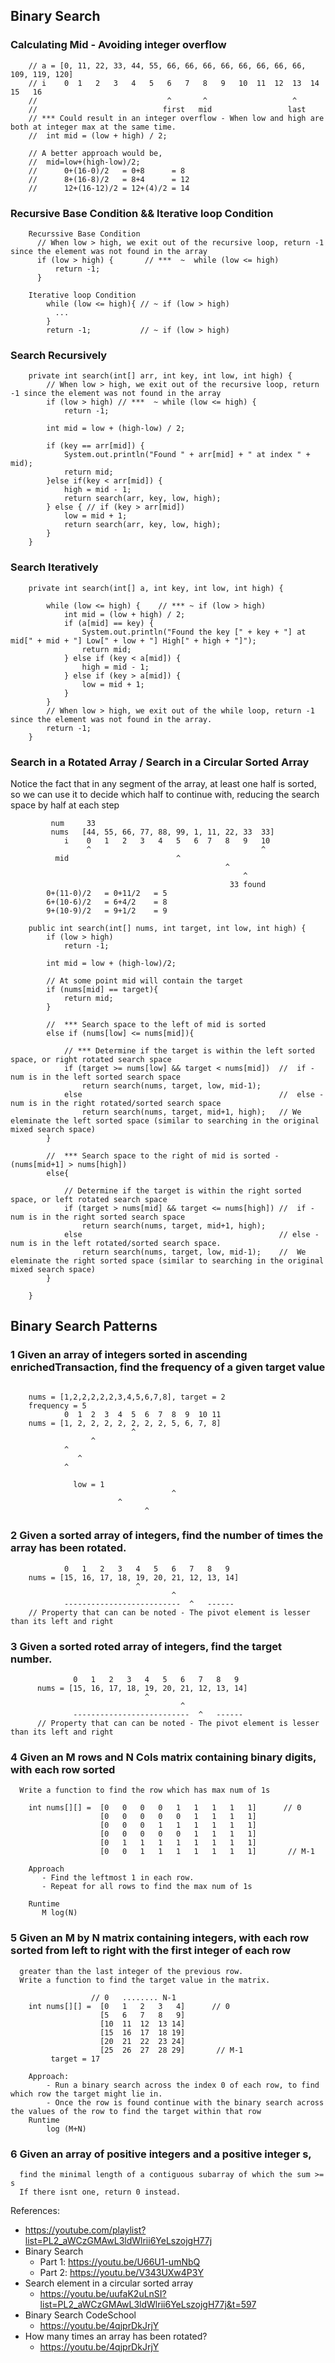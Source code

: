 ## Binary Search

### Calculating Mid - Avoiding integer overflow
```
    // a = [0, 11, 22, 33, 44, 55, 66, 66, 66, 66, 66, 66, 66, 66, 109, 119, 120]
    // i    0  1   2   3   4   5   6   7   8   9   10  11  12  13  14   15   16
    //                             ^       ^                   ^
    //                            first   mid                 last
    // *** Could result in an integer overflow - When low and high are both at integer max at the same time.
    //  int mid = (low + high) / 2;

    // A better approach would be,
    //  mid=low+(high-low)/2;
    //      0+(16-0)/2   = 0+8      = 8
    //      8+(16-8)/2   = 8+4      = 12
    //      12+(16-12)/2 = 12+(4)/2 = 14
```
### Recursive Base Condition && Iterative loop Condition
```
    Recurssive Base Condition
      // When low > high, we exit out of the recursive loop, return -1 since the element was not found in the array
      if (low > high) {       // ***  ~  while (low <= high) 
          return -1;
      }

    Iterative loop Condition  
        while (low <= high){ // ~ if (low > high)
          ...
        } 
        return -1;           // ~ if (low > high)
```

### Search Recursively
```
    private int search(int[] arr, int key, int low, int high) {
        // When low > high, we exit out of the recursive loop, return -1 since the element was not found in the array
        if (low > high) // ***  ~ while (low <= high) { 
            return -1;

        int mid = low + (high-low) / 2;

        if (key == arr[mid]) {
            System.out.println("Found " + arr[mid] + " at index " + mid);
            return mid;
        }else if(key < arr[mid]) {
            high = mid - 1;
            return search(arr, key, low, high);
        } else { // if (key > arr[mid])
            low = mid + 1;
            return search(arr, key, low, high);
        }
    }
```

### Search Iteratively
```
    private int search(int[] a, int key, int low, int high) {

        while (low <= high) {    // *** ~ if (low > high)
            int mid = (low + high) / 2;
            if (a[mid] == key) {
                System.out.println("Found the key [" + key + "] at mid[" + mid + "] Low[" + low + "] High[" + high + "]");
                return mid;
            } else if (key < a[mid]) {
                high = mid - 1;
            } else if (key > a[mid]) {
                low = mid + 1;
            }
        }
        // When low > high, we exit out of the while loop, return -1 since the element was not found in the array.
        return -1;
    }
```

### Search in a Rotated Array / Search in a Circular Sorted Array
Notice the fact that in any segment of the array, at least one half is sorted, so we can use it to decide 
which half to continue with, reducing the search space by half at each step
```
         num     33
         nums   [44, 55, 66, 77, 88, 99, 1, 11, 22, 33  33]
            i    0   1   2   3   4   5   6  7   8   9   10
                 ^                                      ^
          mid                        ^
                                                ^
                                                    ^ 
                                                 33 found
        0+(11-0)/2   = 0+11/2   = 5
        6+(10-6)/2   = 6+4/2    = 8
        9+(10-9)/2   = 9+1/2    = 9
```
```
    public int search(int[] nums, int target, int low, int high) {
        if (low > high)
            return -1;

        int mid = low + (high-low)/2;

        // At some point mid will contain the target
        if (nums[mid] == target){                           
            return mid;
        }
                
        //  *** Search space to the left of mid is sorted
        else if (nums[low] <= nums[mid]){                   
        
            // *** Determine if the target is within the left sorted space, or right rotated search space
            if (target >= nums[low] && target < nums[mid])  //  if - num is in the left sorted search space
                return search(nums, target, low, mid-1);    
            else                                            //  else - num is in the right rotated/sorted search space
                return search(nums, target, mid+1, high);   // We eleminate the left sorted space (similar to searching in the original mixed search space)
        }        
        
        //  *** Search space to the right of mid is sorted - (nums[mid+1] > nums[high]) 
        else{                      
         
            // Determine if the target is within the right sorted space, or left rotated search space
            if (target > nums[mid] && target <= nums[high]) //  if - num is in the right sorted search space
                return search(nums, target, mid+1, high);
            else                                            // else - num is in the left rotated/sorted search space. 
                return search(nums, target, low, mid-1);    //  We eleminate the right sorted space (similar to searching in the original mixed search space)
        }
        
    }
```

## Binary Search Patterns

### 1 Given an array of integers sorted in ascending enrichedTransaction, find the frequency of a given target value

```

    nums = [1,2,2,2,2,2,3,4,5,6,7,8], target = 2
    frequency = 5
            0  1  2  3  4  5  6  7  8  9  10 11
    nums = [1, 2, 2, 2, 2, 2, 2, 2, 5, 6, 7, 8]
                           ^
                  ^
            ^
               ^
            ^

              low = 1
                                    ^
                        ^
                              ^
```
### 2 Given a sorted array of integers, find the number of times the array has been rotated.
```
            0   1   2   3   4   5   6   7   8   9
    nums = [15, 16, 17, 18, 19, 20, 21, 12, 13, 14]
                            ^
                                    ^
            --------------------------  ^   ------
    // Property that can can be noted - The pivot element is lesser than its left and right

```

### 3  Given a sorted roted array of integers, find the target number.
```
              0   1   2   3   4   5   6   7   8   9
      nums = [15, 16, 17, 18, 19, 20, 21, 12, 13, 14]
                              ^
                                      ^
              --------------------------  ^   ------
      // Property that can can be noted - The pivot element is lesser than its left and right
```

### 4 Given an M rows and N Cols matrix containing binary digits, with each row sorted
      Write a function to find the row which has max num of 1s
```               // 0 ...........................  N-1
    int nums[][] =  [0   0   0   0   1   1   1   1   1]      // 0
                    [0   0   0   0   0   1   1   1   1]
                    [0   0   0   1   1   1   1   1   1]
                    [0   0   0   0   0   1   1   1   1]
                    [0   1   1   1   1   1   1   1   1]
                    [0   0   1   1   1   1   1   1   1]       // M-1

    Approach
       - Find the leftmost 1 in each row.
       - Repeat for all rows to find the max num of 1s

    Runtime
       M log(N)
```


### 5 Given an M by N matrix containing integers, with each row sorted from left to right with the first integer of each row
      greater than the last integer of the previous row.
      Write a function to find the target value in the matrix.

```
                  // 0   ........ N-1
    int nums[][] =  [0   1   2   3   4]      // 0
                    [5   6   7   8   9]
                    [10  11  12  13 14]
                    [15  16  17  18 19]
                    [20  21  22  23 24]
                    [25  26  27  28 29]       // M-1
         target = 17

    Approach:
        - Run a binary search across the index 0 of each row, to find which row the target might lie in.
        - Once the row is found continue with the binary search across the values of the row to find the target within that row
    Runtime
        log (M+N)
```
### 6 Given an array of positive integers and a positive integer s,
      find the minimal length of a contiguous subarray of which the sum >= s
      If there isnt one, return 0 instead.


References:
- https://youtube.com/playlist?list=PL2_aWCzGMAwL3ldWlrii6YeLszojgH77j
- Binary Search 
  - Part 1: https://youtu.be/U66U1-umNbQ
  - Part 2: https://youtu.be/V343UXw4P3Y
- Search element in a circular sorted array 
  - https://youtu.be/uufaK2uLnSI?list=PL2_aWCzGMAwL3ldWlrii6YeLszojgH77j&t=597
- Binary Search CodeSchool
  - https://youtu.be/4qjprDkJrjY
- How many times an array has been rotated?
  - https://youtu.be/4qjprDkJrjY